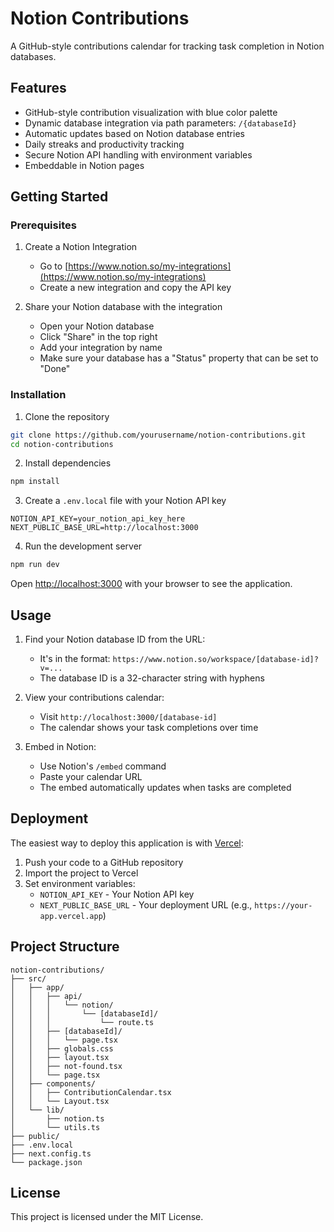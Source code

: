 # Notion Contributions

A GitHub-style contributions calendar for tracking task completion in Notion databases.

## Features

- GitHub-style contribution visualization with blue color palette
- Dynamic database integration via path parameters: `/{databaseId}`
- Automatic updates based on Notion database entries
- Daily streaks and productivity tracking
- Secure Notion API handling with environment variables
- Embeddable in Notion pages

## Getting Started

### Prerequisites

1. Create a Notion Integration
   - Go to [https://www.notion.so/my-integrations](https://www.notion.so/my-integrations)
   - Create a new integration and copy the API key

2. Share your Notion database with the integration
   - Open your Notion database
   - Click "Share" in the top right
   - Add your integration by name
   - Make sure your database has a "Status" property that can be set to "Done"

### Installation

1. Clone the repository

```bash
git clone https://github.com/yourusername/notion-contributions.git
cd notion-contributions
```

2. Install dependencies

```bash
npm install
```

3. Create a `.env.local` file with your Notion API key

```
NOTION_API_KEY=your_notion_api_key_here
NEXT_PUBLIC_BASE_URL=http://localhost:3000
```

4. Run the development server

```bash
npm run dev
```

Open [http://localhost:3000](http://localhost:3000) with your browser to see the application.

## Usage

1. Find your Notion database ID from the URL:
   - It's in the format: `https://www.notion.so/workspace/[database-id]?v=...`
   - The database ID is a 32-character string with hyphens

2. View your contributions calendar:
   - Visit `http://localhost:3000/[database-id]`
   - The calendar shows your task completions over time

3. Embed in Notion:
   - Use Notion's `/embed` command
   - Paste your calendar URL
   - The embed automatically updates when tasks are completed

## Deployment

The easiest way to deploy this application is with [Vercel](https://vercel.com):

1. Push your code to a GitHub repository
2. Import the project to Vercel
3. Set environment variables:
   - `NOTION_API_KEY` - Your Notion API key
   - `NEXT_PUBLIC_BASE_URL` - Your deployment URL (e.g., `https://your-app.vercel.app`)

## Project Structure

```
notion-contributions/
├── src/
│   ├── app/
│   │   ├── api/
│   │   │   └── notion/
│   │   │       └── [databaseId]/
│   │   │           └── route.ts
│   │   ├── [databaseId]/
│   │   │   └── page.tsx
│   │   ├── globals.css
│   │   ├── layout.tsx
│   │   ├── not-found.tsx
│   │   └── page.tsx
│   ├── components/
│   │   ├── ContributionCalendar.tsx
│   │   └── Layout.tsx
│   └── lib/
│       ├── notion.ts
│       └── utils.ts
├── public/
├── .env.local
├── next.config.ts
└── package.json
```

## License

This project is licensed under the MIT License.
